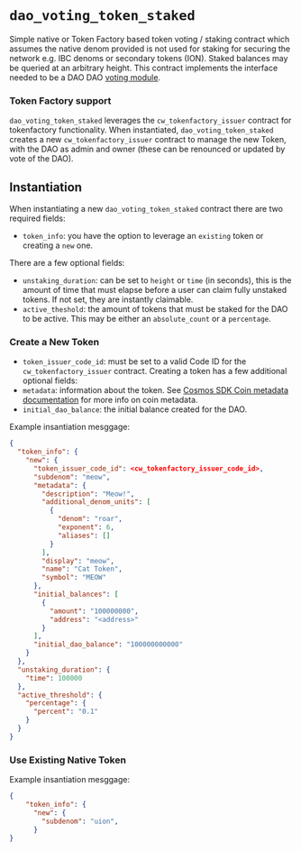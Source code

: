 # `dao_voting_token_staked`

Simple native or Token Factory based token voting / staking contract which assumes the native denom provided is not used for staking for securing the network e.g. IBC denoms or secondary tokens (ION). Staked balances may be queried at an arbitrary height. This contract implements the interface needed to be a DAO DAO [voting module](https://github.com/DA0-DA0/dao-contracts/wiki/DAO-DAO-Contracts-Design#the-voting-module).

### Token Factory support
`dao_voting_token_staked` leverages the `cw_tokenfactory_issuer` contract for tokenfactory functionality. When instantiated, `dao_voting_token_staked` creates a new `cw_tokenfactory_issuer` contract to manage the new Token, with the DAO as admin and owner (these can be renounced or updated by vote of the DAO).

## Instantiation
When instantiating a new `dao_voting_token_staked` contract there are two required fields:
- `token_info`: you have the option to leverage an `existing` token or creating a `new` one.

There are a few optional fields:
- `unstaking_duration`: can be set to `height` or `time` (in seconds), this is the amount of time that must elapse before a user can claim fully unstaked tokens. If not set, they are instantly claimable.
- `active_theshold`: the amount of tokens that must be staked for the DAO to be active. This may be either an `absolute_count` or a `percentage`.

### Create a New Token
- `token_issuer_code_id`: must be set to a valid Code ID for the `cw_tokenfactory_issuer` contract.
Creating a token has a few additional optional fields:
- `metadata`: information about the token. See [Cosmos SDK Coin metadata documentation](https://docs.cosmos.network/main/architecture/adr-024-coin-metadata) for more info on coin metadata.
- `initial_dao_balance`: the initial balance created for the DAO.

Example insantiation mesggage:
``` json
{
  "token_info": {
    "new": {
      "token_issuer_code_id": <cw_tokenfactory_issuer_code_id>,
      "subdenom": "meow",
      "metadata": {
        "description": "Meow!",
        "additional_denom_units": [
          {
            "denom": "roar",
            "exponent": 6,
            "aliases": []
          }
        ],
        "display": "meow",
        "name": "Cat Token",
        "symbol": "MEOW"
      },
      "initial_balances": [
        {
          "amount": "100000000",
          "address": "<address>"
        }
      ],
      "initial_dao_balance": "100000000000"
    }
  },
  "unstaking_duration": {
    "time": 100000
  },
  "active_threshold": {
    "percentage": {
      "percent": "0.1"
    }
  }
}
```

### Use Existing Native Token
Example insantiation mesggage:

``` json
{
    "token_info": {
      "new": {
        "subdenom": "uion",
      }
}
```
